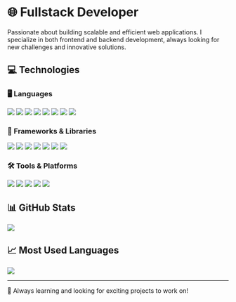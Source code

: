 # 🌐 Fullstack Developer  

Passionate about building scalable and efficient web applications. I specialize in both frontend and backend development, always looking for new challenges and innovative solutions.  

## 💻 Technologies  

### 🖥️ Languages  
<p align="left">
  <img src="https://img.shields.io/badge/-JavaScript-black?style=flat-square&logo=javascript&logoColor=F7DF1E" />
  <img src="https://img.shields.io/badge/-TypeScript-black?style=flat-square&logo=typescript&logoColor=007ACC" />
  <img src="https://img.shields.io/badge/-Python-black?style=flat-square&logo=python&logoColor=3776AB" />
  <img src="https://img.shields.io/badge/-C++-black?style=flat-square&logo=c%2B%2B&logoColor=00599C" />
  <img src="https://img.shields.io/badge/-Java-black?style=flat-square&logo=java&logoColor=007396" />
  <img src="https://img.shields.io/badge/-PHP-black?style=flat-square&logo=php&logoColor=777BB4" />
  <img src="https://img.shields.io/badge/-HTML-black?style=flat-square&logo=html5&logoColor=E34F26" />
  <img src="https://img.shields.io/badge/-CSS-black?style=flat-square&logo=css3&logoColor=1572B6" />
</p>

### 🚀 Frameworks & Libraries  
<p align="left">
  <img src="https://img.shields.io/badge/-React-black?style=flat-square&logo=react&logoColor=61DAFB" />
  <img src="https://img.shields.io/badge/-React%20Native-black?style=flat-square&logo=react-native&logoColor=61DAFB" />
  <img src="https://img.shields.io/badge/-Next.js-black?style=flat-square&logo=next.js&logoColor=FFFFFF" />
  <img src="https://img.shields.io/badge/-Astro-black?style=flat-square&logo=astro&logoColor=FFFFFF" />
  <img src="https://img.shields.io/badge/-Node.js-black?style=flat-square&logo=node.js&logoColor=6CC24A" />
  <img src="https://img.shields.io/badge/-Express-black?style=flat-square&logo=express&logoColor=FFFFFF" />
  <img src="https://img.shields.io/badge/-TailwindCSS-black?style=flat-square&logo=tailwind-css&logoColor=38B2AC" />
</p>

### 🛠️ Tools & Platforms  
<p align="left">
  <img src="https://img.shields.io/badge/-Git-black?style=flat-square&logo=git&logoColor=F05032" />
  <img src="https://img.shields.io/badge/-Figma-black?style=flat-square&logo=figma&logoColor=F24E1E" />
  <img src="https://img.shields.io/badge/-VS%20Code-black?style=flat-square&logo=visual-studio-code&logoColor=007ACC" />
  <img src="https://img.shields.io/badge/-Expo-black?style=flat-square&logo=expo&logoColor=007ACC" />
  <img src="https://img.shields.io/badge/-Solid%20Edge-black?style=flat-square&logo=solid-edge&logoColor=007ACC" />
</p>

## 📊 GitHub Stats  
<p align="left">
  <img src="https://github-readme-stats.vercel.app/api?username=GudinoJoaquin&show_icons=true&hide_title=true&hide=prs&count_private=true&theme=radical" />
</p>

## 📈 Most Used Languages  
<p align="left">
  <img src="https://github-readme-stats.vercel.app/api/top-langs/?username=GudinoJoaquin&layout=compact&theme=radical" />
</p>

---

🚀 Always learning and looking for exciting projects to work on!
